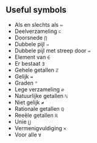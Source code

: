 ## Useful symbols
- Als en slechts als `⇔`
- Deelverzameling `⊂`
- Doorsnede `⋂`
- Dubbele pijl `⇒`
- Dubbele pijl met streep door `⇏`
- Element van `∈`
- Er bestaat `∃`
- Gehele getallen `ℤ`
- Gelijk `=`
- Graden `°`
- Lege verzameling `∅`
- Natuurlijke getallen `ℕ`
- Niet gelijk `≠`
- Rationale getallen `ℚ`
- Reeële getallen `ℝ`  
- Unie `⋃`
- Vermenigvuldiging `×`
- Voor alle `∀`